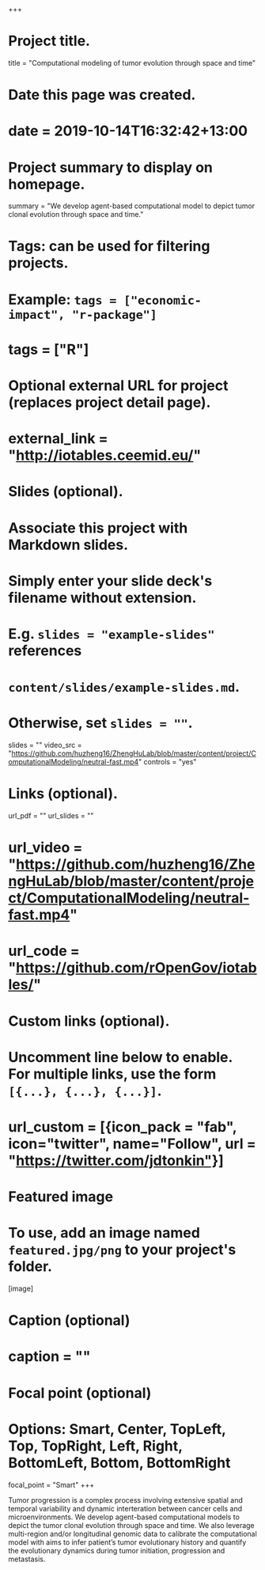+++
# Project title.
title = "Computational modeling of tumor evolution through space and time"

# Date this page was created.
# date = 2019-10-14T16:32:42+13:00

# Project summary to display on homepage.
summary = "We develop agent-based computational model to depict tumor clonal evolution through space and time."

# Tags: can be used for filtering projects.
# Example: `tags = ["economic-impact", "r-package"]`
# tags = ["R"]

# Optional external URL for project (replaces project detail page).
# external_link = "http://iotables.ceemid.eu/"

# Slides (optional).
#   Associate this project with Markdown slides.
#   Simply enter your slide deck's filename without extension.
#   E.g. `slides = "example-slides"` references 
#   `content/slides/example-slides.md`.
#   Otherwise, set `slides = ""`.
slides = ""
video_src = "https://github.com/huzheng16/ZhengHuLab/blob/master/content/project/ComputationalModeling/neutral-fast.mp4"
controls = "yes"

# Links (optional).
url_pdf = ""
url_slides = ""
# url_video = "https://github.com/huzheng16/ZhengHuLab/blob/master/content/project/ComputationalModeling/neutral-fast.mp4"
# url_code = "https://github.com/rOpenGov/iotables/"

# Custom links (optional).
#   Uncomment line below to enable. For multiple links, use the form `[{...}, {...}, {...}]`.
# url_custom = [{icon_pack = "fab", icon="twitter", name="Follow", url = "https://twitter.com/jdtonkin"}]

# Featured image
# To use, add an image named `featured.jpg/png` to your project's folder. 
[image]
  # Caption (optional)
  # caption = ""
  
  # Focal point (optional)
  # Options: Smart, Center, TopLeft, Top, TopRight, Left, Right, BottomLeft, Bottom, BottomRight
  focal_point = "Smart"
+++

Tumor progression is a complex process involving extensive spatial and temporal variability and dynamic interteration between cancer cells and microenvironments. We develop agent-based computational models to depict the tumor clonal evolution through space and time. We also leverage multi-region and/or longitudinal genomic data to calibrate the computational model with aims to infer patient’s tumor evolutionary history and quantify the evolutionary dynamics during tumor initiation, progression and metastasis.
